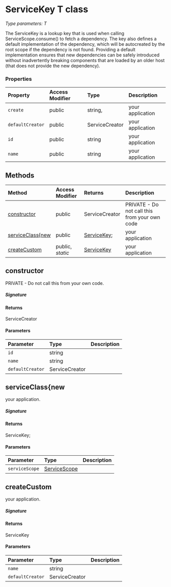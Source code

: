 # ServiceKey T class



_Type parameters: T_

The ServiceKey is a lookup key that is used when calling ServiceScope.consume() 
to fetch a dependency. The key also defines a default implementation of the 
dependency, which will be autocreated by the root scope if the dependency is not found. 
Providing a default implementation ensures that new dependencies can be safely 
introduced without inadvertently breaking components that are loaded by an older host 
(that does not provide the new dependency).



### Properties

| Property	   | Access Modifier | Type	| Description|
|:-------------|:----|:-------|:-----------|
|`create`     | public | string, | your application |
|`defaultCreator`     | public | ServiceCreator<T> | your application |
|`id`     | public | string | your application |
|`name`     | public | string | your application |




## Methods

| Method	   | Access Modifier | Returns	| Description|
|:-------------|:----|:-------|:-----------|
|[constructor](#constructor~28889)     | public | ServiceCreator<T> | PRIVATE - Do not call this from your own code |
|[serviceClass{new](#serviceclass{new~10866)     | public | [ServiceKey<T>;](ServiceKey.md) | your application |
|[createCustom<T>](#createcustom<t>~47449)     | public, _static_ | [ServiceKey<T>](ServiceKey.md) | your application |




## constructor

PRIVATE - Do not call this from your own code.

##### Signature

#### Returns
ServiceCreator<T>

#### Parameters


| Parameter	   | Type    | Description |
|:-------------|:---------------|:------------|
| `id`    | string |  |
| `name`    | string |  |
| `defaultCreator`    | ServiceCreator<T> |  |


## serviceClass{new

your application.

##### Signature

#### Returns
ServiceKey<T>;

#### Parameters


| Parameter	   | Type    | Description |
|:-------------|:---------------|:------------|
| `serviceScope`    | [ServiceScope](ServiceScope.md) |  |


## createCustom<T>

your application.

##### Signature

#### Returns
ServiceKey<T>

#### Parameters


| Parameter	   | Type    | Description |
|:-------------|:---------------|:------------|
| `name`    | string |  |
| `defaultCreator`    | ServiceCreator<T> |  |

